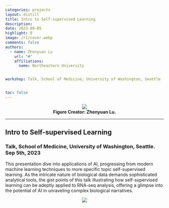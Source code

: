 ```yaml
---
categories: projects
layout: distill
title: Intro to Self-supervised Learning
description:
date: 2023-09-05
highlight: 0
image: /rl/cover.webp
comments: false
authors:
  - name: Zhenyuan Lu
    url: "#"
    affiliations:
      name: Northeastern University


workshop: Talk, School of Medicine, University of Washington, Seattle


toc: false
---
```


<div class="l-page">
<center>
  <figure style="max-width:100%;">
    <img src="{{ '/assets/projects/rl/cover.webp' | relative_url }}"  />
    <figcaption>
      <strong> Figure Creator: Zhenyuan Lu.  </strong>
    </figcaption>
  </figure>
</center>
</div>



***

## Intro to Self-supervised Learning

### Talk, School of Medicine, University of Washington, Seattle. Sep 5th, 2023
<p>
This presentation dive into applications of AI, progressing from modern machine learning techniques to more specific topic self-supervised learning. As the intricate nature of biological data demands sophisticated analytical tools, the gist points of this talk illustrating how self-supervised learning can be adeptly applied to RNA-seq analysis, offering a glimpse into the potential of AI in unraveling complex biological narratives.
</p>


<center>
  <figure style="max-width:100%;">
    <img src="{{ '/assets/projects/rl/intro.webp' | relative_url }}"  />
    <figcaption>
      <strong></strong>
    </figcaption>
  </figure>
</center>